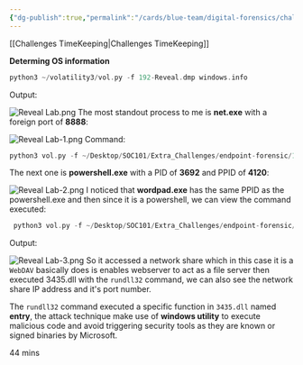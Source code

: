 ```yaml
---
{"dg-publish":true,"permalink":"/cards/blue-team/digital-forensics/challenges/reveal-lab/"}
---
```


[[Challenges TimeKeeping\|Challenges TimeKeeping]]

**Determing OS information**
```C
python3 ~/volatility3/vol.py -f 192-Reveal.dmp windows.info
```

Output:

![Reveal Lab.png](/img/user/cards/blue-team/digital-forensics/images/Reveal%20Lab.png)
The most standout process to me is **net.exe** with a foreign port of **8888**:

![Reveal Lab-1.png](/img/user/cards/blue-team/digital-forensics/images/Reveal%20Lab-1.png)
Command:

```C
python3 vol.py -f ~/Desktop/SOC101/Extra_Challenges/endpoint-forensic/192-Reveal.dmp windows.netstat
```

The next one is **powershell.exe** with a PID of **3692** and PPID of **4120**:

![Reveal Lab-2.png](/img/user/cards/blue-team/digital-forensics/images/Reveal%20Lab-2.png)
I noticed that **wordpad.exe** has the same PPID as the powershell.exe and then since it is a powershell, we can view the command executed:

```C
 python3 vol.py -f ~/Desktop/SOC101/Extra_Challenges/endpoint-forensic/192-Reveal.dmp windows.cmdline
```

Output:

![Reveal Lab-3.png](/img/user/cards/blue-team/digital-forensics/images/Reveal%20Lab-3.png)
So it accessed a network share which in this case it is a `WebDAV` basically does is enables webserver to act as a file server then executed 3435.dll with the `rundll32` command, we can also see the network share IP address and it's port number.

The `rundll32` command executed a specific function in `3435.dll` named **entry**, the attack technique make use of **windows utility** to execute malicious code and avoid triggering security tools as they are known or signed binaries by Microsoft.

44 mins

